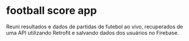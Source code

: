 # football score app
 Reuni resultados e dados de partidas de futebol ao vivo, recuperados  de uma API utilizando Retrofit e salvando dados dos usuários no Firebase.

